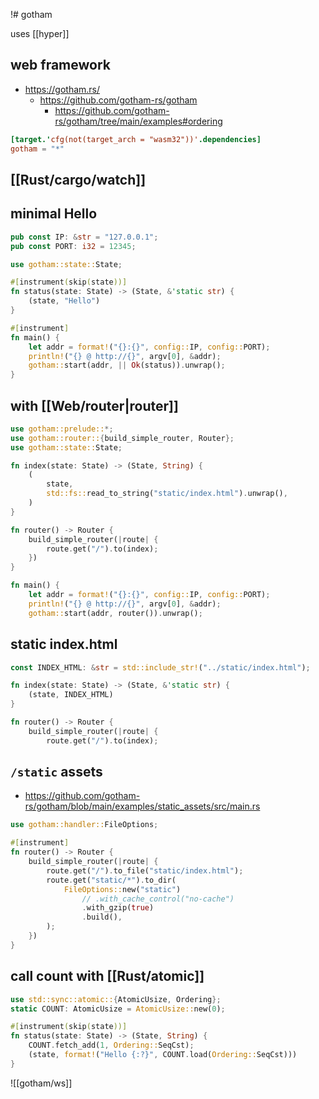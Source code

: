 !# gotham

uses [[hyper]]

## web framework

- https://gotham.rs/
	- https://github.com/gotham-rs/gotham
		- https://github.com/gotham-rs/gotham/tree/main/examples#ordering

```toml
[target.'cfg(not(target_arch = "wasm32"))'.dependencies]
gotham = "*"
```

## [[Rust/cargo/watch]]

## minimal Hello

```rust
pub const IP: &str = "127.0.0.1";
pub const PORT: i32 = 12345;
```

```rust
use gotham::state::State;

#[instrument(skip(state))]
fn status(state: State) -> (State, &'static str) {
    (state, "Hello")
}

#[instrument]
fn main() {
    let addr = format!("{}:{}", config::IP, config::PORT);
	println!("{} @ http://{}", argv[0], &addr);
    gotham::start(addr, || Ok(status)).unwrap();
}
```

## with [[Web/router|router]]

```rust
use gotham::prelude::*;
use gotham::router::{build_simple_router, Router};
use gotham::state::State;

fn index(state: State) -> (State, String) {
    (
        state,
        std::fs::read_to_string("static/index.html").unwrap(),
    )
}

fn router() -> Router {
    build_simple_router(|route| {
        route.get("/").to(index);
    })
}

fn main() {
    let addr = format!("{}:{}", config::IP, config::PORT);
    println!("{} @ http://{}", argv[0], &addr);
    gotham::start(addr, router()).unwrap();
```

## static index.html

```Rust
const INDEX_HTML: &str = std::include_str!("../static/index.html");

fn index(state: State) -> (State, &'static str) {
	(state, INDEX_HTML)
}

fn router() -> Router {
	build_simple_router(|route| {
		route.get("/").to(index);
```


## `/static` assets
- https://github.com/gotham-rs/gotham/blob/main/examples/static_assets/src/main.rs

```Rust
use gotham::handler::FileOptions;

#[instrument]
fn router() -> Router {
    build_simple_router(|route| {
        route.get("/").to_file("static/index.html");
        route.get("static/*").to_dir(
            FileOptions::new("static")
                // .with_cache_control("no-cache")
                .with_gzip(true)
                .build(),
        );
    })
}
```

## call count with [[Rust/atomic]]

```rust
use std::sync::atomic::{AtomicUsize, Ordering};
static COUNT: AtomicUsize = AtomicUsize::new(0);

#[instrument(skip(state))]
fn status(state: State) -> (State, String) {
    COUNT.fetch_add(1, Ordering::SeqCst);
    (state, format!("Hello {:?}", COUNT.load(Ordering::SeqCst)))
}
```


![[gotham/ws]]